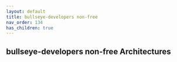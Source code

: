 ```yaml
---
layout: default
title: bullseye-developers non-free
nav_order: 134
has_children: true
---
```


## bullseye-developers non-free Architectures
